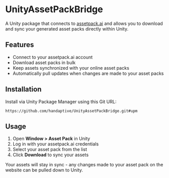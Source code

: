 # UnityAssetPackBridge

A Unity package that connects to [assetpack.ai](https://assetpack.ai/) and allows you to download and sync your generated asset packs directly within Unity.

## Features

- Connect to your assetpack.ai account
- Download asset packs in bulk
- Keep assets synchronized with your online asset packs
- Automatically pull updates when changes are made to your asset packs

## Installation

Install via Unity Package Manager using this Git URL:

```
https://github.com/handaptive/UnityAssetPackBridge.git#upm
```

## Usage

1. Open **Window > Asset Pack** in Unity
2. Log in with your assetpack.ai credentials
3. Select your asset pack from the list
4. Click **Download** to sync your assets

Your assets will stay in sync - any changes made to your asset pack on the website can be pulled down to Unity.
